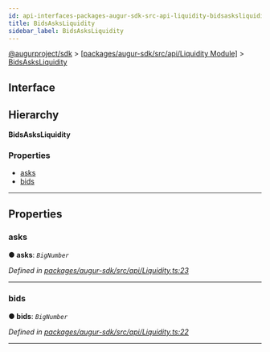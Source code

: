```yaml
---
id: api-interfaces-packages-augur-sdk-src-api-liquidity-bidsasksliquidity
title: BidsAsksLiquidity
sidebar_label: BidsAsksLiquidity
---
```


[@augurproject/sdk](api-readme.md) > [[packages/augur-sdk/src/api/Liquidity Module]](api-modules-packages-augur-sdk-src-api-liquidity-module.md) > [BidsAsksLiquidity](api-interfaces-packages-augur-sdk-src-api-liquidity-bidsasksliquidity.md)

## Interface

## Hierarchy

**BidsAsksLiquidity**

### Properties

* [asks](api-interfaces-packages-augur-sdk-src-api-liquidity-bidsasksliquidity.md#asks)
* [bids](api-interfaces-packages-augur-sdk-src-api-liquidity-bidsasksliquidity.md#bids)

---

## Properties

<a id="asks"></a>

###  asks

**● asks**: *`BigNumber`*

*Defined in [packages/augur-sdk/src/api/Liquidity.ts:23](https://github.com/AugurProject/augur/blob/a689f5d0f9/packages/augur-sdk/src/api/Liquidity.ts#L23)*

___
<a id="bids"></a>

###  bids

**● bids**: *`BigNumber`*

*Defined in [packages/augur-sdk/src/api/Liquidity.ts:22](https://github.com/AugurProject/augur/blob/a689f5d0f9/packages/augur-sdk/src/api/Liquidity.ts#L22)*

___

